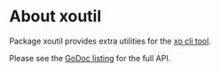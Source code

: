 # About xoutil

Package xoutil provides extra utilities for the [xo cli tool](https://github.com/xo/xo).

Please see the [GoDoc listing](https://godoc.org/github.com/xo/xoutil) for the
full API.

